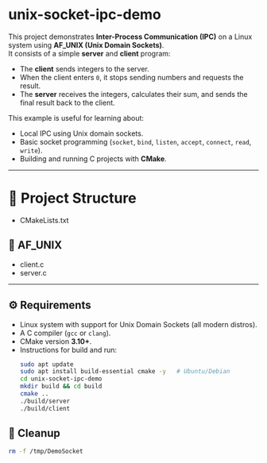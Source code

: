 # unix-socket-ipc-demo
This project demonstrates **Inter-Process Communication (IPC)** on a Linux system using **AF_UNIX (Unix Domain Sockets)**.  
It consists of a simple **server** and **client** program:

- The **client** sends integers to the server.  
- When the client enters `0`, it stops sending numbers and requests the result.  
- The **server** receives the integers, calculates their sum, and sends the final result back to the client.  

This example is useful for learning about:
- Local IPC using Unix domain sockets.
- Basic socket programming (`socket`, `bind`, `listen`, `accept`, `connect`, `read`, `write`).
- Building and running C projects with **CMake**.

---

#  📂 Project Structure
- CMakeLists.txt 
##  📂 AF_UNIX
- client.c 
- server.c
---

## ⚙️ Requirements

- Linux system with support for Unix Domain Sockets (all modern distros).
- A C compiler (`gcc` or `clang`).
- CMake version **3.10+**.
- Instructions for build and run:
  ```bash
  sudo apt update
  sudo apt install build-essential cmake -y   # Ubuntu/Debian
  cd unix-socket-ipc-demo
  mkdir build && cd build
  cmake ..
  ./build/server
  ./build/client
  ```
## 🧹 Cleanup
```bash
rm -f /tmp/DemoSocket
```
